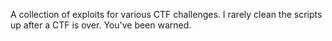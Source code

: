 A collection of exploits for various CTF challenges. I rarely clean the scripts up after a CTF is over. You've been warned.
